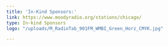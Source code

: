 ```yaml
---
title: 'In-Kind Sponsors:'
link: https://www.moodyradio.org/stations/chicago/
type: In-kind Sponsors
logo: "/uploads/M_RadioTab_901FM_WMBI_Green_Horz_CMYK.jpg"

---
```


